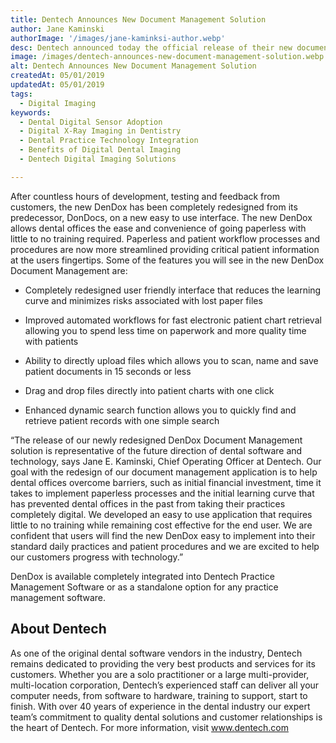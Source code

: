 ```yaml
---
title: Dentech Announces New Document Management Solution
author: Jane Kaminski
authorImage: '/images/jane-kaminksi-author.webp'
desc: Dentech announced today the official release of their new document management solution, DenDox.
image: /images/dentech-announces-new-document-management-solution.webp
alt: Dentech Announces New Document Management Solution
createdAt: 05/01/2019
updatedAt: 05/01/2019
tags:
  - Digital Imaging
keywords:
  - Dental Digital Sensor Adoption
  - Digital X-Ray Imaging in Dentistry
  - Dental Practice Technology Integration
  - Benefits of Digital Dental Imaging
  - Dentech Digital Imaging Solutions

---
```


After countless hours of development, testing and feedback from customers, the new DenDox has been completely redesigned from its predecessor, DonDocs, on a new easy to use interface. The new DenDox allows dental offices the ease and convenience of going paperless with little to no training required. Paperless and patient workflow processes and procedures are now more streamlined providing critical patient information at the users fingertips. Some of the features you will see in the new DenDox Document Management are:

- Completely redesigned user friendly interface that reduces the learning curve and minimizes risks associated with lost paper files

- Improved automated workflows for fast electronic patient chart retrieval allowing you to spend less time on paperwork and more quality time with patients

- Ability to directly upload files which allows you to scan, name and save patient documents in 15 seconds or less

- Drag and drop files directly into patient charts with one click

- Enhanced dynamic search function allows you to quickly find and retrieve patient records with one simple search

“The release of our newly redesigned DenDox Document Management solution is representative of the future direction of dental software and technology, says Jane E. Kaminski, Chief Operating Officer at Dentech. Our goal with the redesign of our document management application is to help dental offices overcome barriers, such as initial financial investment, time it takes to implement paperless processes and the initial learning curve that has prevented dental offices in the past from taking their practices completely digital. We developed an easy to use application that requires little to no training while remaining cost effective for the end user. We are confident that users will find the new DenDox easy to implement into their standard daily practices and patient procedures and we are excited to help our customers progress with technology.”

DenDox is available completely integrated into Dentech Practice Management Software or as a standalone option for any practice management software.

## About Dentech

As one of the original dental software vendors in the industry, Dentech remains dedicated to providing the very best products and services for its customers. Whether you are a solo practitioner or a large multi-provider, multi-location corporation, Dentech’s experienced staff can deliver all your computer needs, from software to hardware, training to support, start to finish. With over 40 years of experience in the dental industry our expert team’s commitment to quality dental solutions and customer relationships is the heart of Dentech. For more information, visit www.dentech.com